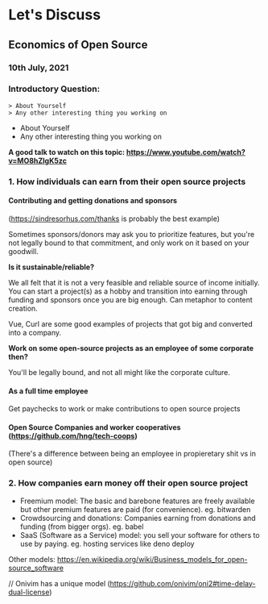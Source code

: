 # Let's Discuss
## Economics of Open Source
### 10th July, 2021

### Introductory Question:
    > About Yourself
    > Any other interesting thing you working on

- About Yourself
- Any other interesting thing you working on


**A good talk to watch on this topic: https://www.youtube.com/watch?v=MO8hZlgK5zc**

### 1. How individuals can earn from their open source projects

#### Contributing and getting donations and sponsors

(https://sindresorhus.com/thanks is probably the best example)

Sometimes sponsors/donors may ask you to prioritize features, but you're not legally bound to that commitment, and only work on it based on your goodwill.


**Is it sustainable/reliable?**

We all felt that it is not a very feasible and reliable source of income initially.
You can start a project(s) as a hobby and transition into earning through funding and sponsors once you are big enough.
Can metaphor to content creation.

Vue, Curl are some good examples of projects that got big and converted into a company.

**Work on some open-source projects as an employee of some corporate then?**

You'll be legally bound, and not all might like the corporate culture.


#### As a full time employee

Get paychecks to work or make contributions to open source projects

#### Open Source Companies and worker cooperatives (https://github.com/hng/tech-coops)

(There's a difference between being an employee in propieretary shit vs in open source)


### 2. How companies earn money off their open source project
- Freemium model: The basic and barebone features are freely available but other premium features are paid (for convenience). eg. bitwarden
- Crowdsourcing and donations: Companies earning from donations and funding (from bigger orgs). eg. babel
- SaaS (Software as a Service) model: you sell your software for others to use by paying. eg. hosting services like deno deploy

Other models: https://en.wikipedia.org/wiki/Business_models_for_open-source_software

// Onivim has a unique model (https://github.com/onivim/oni2#time-delay-dual-license)
